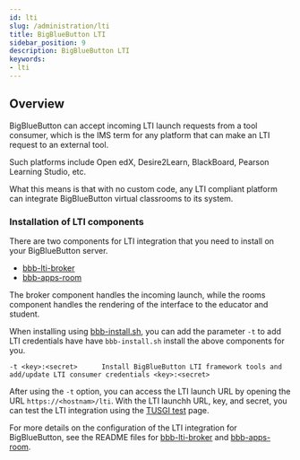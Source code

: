 ```yaml
---
id: lti
slug: /administration/lti
title: BigBlueButton LTI
sidebar_position: 9
description: BigBlueButton LTI
keywords:
- lti
---
```


## Overview

BigBlueButton can accept incoming LTI launch requests from a tool consumer, which is the IMS term for any platform that can make an LTI request to an external tool.  

Such platforms include Open edX, Desire2Learn, BlackBoard, Pearson Learning Studio, etc.

What this means is that with no custom code, any LTI compliant platform can integrate BigBlueButton virtual classrooms to its system.

### Installation of LTI components 

There are two components for LTI integration that you need to install on your BigBlueButton server.
  - [bbb-lti-broker](https://github.com/bigbluebutton/bbb-lti-broker)
  - [bbb-apps-room](https://github.com/bigbluebutton/bbb-app-rooms)

The broker component handles the incoming launch, while the rooms component handles the rendering of the interface to the educator and student. 

When installing using [bbb-install.sh](https://github.com/bigbluebutton/bbb-install#bbb-install), you can add the parameter `-t` to add LTI credentials have have `bbb-install.sh` install the above components for you.

```
-t <key>:<secret>      Install BigBlueButton LTI framework tools and add/update LTI consumer credentials <key>:<secret>
```

After using the `-t` option, you can access the LTI launch URL by opening the URL `https://<hostnam>/lti`.  With the LTI launchh URL, key, and secret, you can test the LTI integration using the [TUSGI test](https://www.tsugi.org/lti-test/lms.php) page.

For more details on the configuration of the LTI integration for BigBlueButton, see the README files for [bbb-lti-broker](https://github.com/bigbluebutton/bbb-lti-broker) and [bbb-apps-room](https://github.com/bigbluebutton/bbb-app-rooms).
